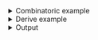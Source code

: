 <details><summary>Combinatoric example</summary>

```no_run
#[derive(Debug, Clone)]
pub struct Options {
    verbose: bool,
    binary: String,
    args: Vec<String>,
}

pub fn options() -> OptionParser<Options> {
    let verbose = short('v')
        .long("verbose")
        .help("Produce detailed report")
        .switch();
    let binary = long("bin").help("Binary to execute").argument("BIN");
    let args = positional("ARG")
        .help("Arguments for the binary")
        .strict()
        .many();
    construct!(Options {
        verbose,
        binary,
        args
    })
    .to_options()
}
```

</details>
<details><summary>Derive example</summary>

```no_run
#[derive(Debug, Clone, Bpaf)]
#[bpaf(options)]
pub struct Options {
    #[bpaf(short, long)]
    /// Produce detailed report
    verbose: bool,
    #[bpaf(long("bin"), argument("BIN"))]
    /// Binary to execute
    binary: String,
    #[bpaf(positional("ARG"), strict, many)]
    /// Arguments for the binary
    args: Vec<String>,
}
```

</details>
<details><summary>Output</summary>

Usage line for a cargo-run like app that takes an app name and possibly many strictly
positional child arguments can look like this:


<div class='bpaf-doc'>
$ app --help<br>
<p><b>Usage</b>: <tt><b>app</b></tt> [<tt><b>-v</b></tt>] <tt><b>--bin</b></tt>=<tt><i>BIN</i></tt> <tt><b>--</b></tt> [<tt><i>ARG</i></tt>]...</p><p><div>
<b>Available positional items:</b></div><dl><dt><tt><i>ARG</i></tt></dt>
<dd>Arguments for the binary</dd>
</dl>
</p><p><div>
<b>Available options:</b></div><dl><dt><tt><b>-v</b></tt>, <tt><b>--verbose</b></tt></dt>
<dd>Produce detailed report</dd>
<dt><tt><b>    --bin</b></tt>=<tt><i>BIN</i></tt></dt>
<dd>Binary to execute</dd>
<dt><tt><b>-h</b></tt>, <tt><b>--help</b></tt></dt>
<dd>Prints help information</dd>
</dl>
</p>
<style>
div.bpaf-doc {
    padding: 14px;
    background-color:var(--code-block-background-color);
    font-family: mono;
    margin-bottom: 0.75em;
}
div.bpaf-doc dt { margin-left: 1em; }
div.bpaf-doc dd { margin-left: 3em; }
div.bpaf-doc dl { margin-top: 0; padding-left: 1em; }
div.bpaf-doc  { padding-left: 1em; }
</style>
</div>


Here any argument passed before double dash goes to the parser itself


<div class='bpaf-doc'>
$ app --bin dd --verbose<br>
Options { verbose: true, binary: "dd", args: [] }
</div>


Anything after it - collected into strict arguments


<div class='bpaf-doc'>
$ app --bin dd -- --verbose<br>
Options { verbose: false, binary: "dd", args: ["--verbose"] }
</div>

</details>
